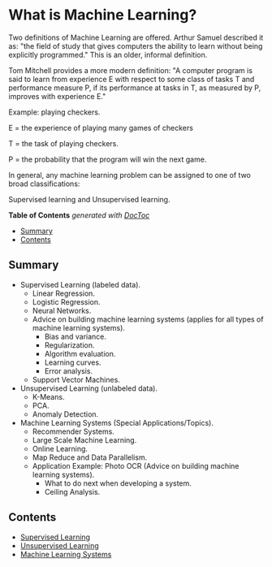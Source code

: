 # What is Machine Learning?

Two definitions of Machine Learning are offered. Arthur Samuel described it as: "the field of study that gives computers the ability to learn without being explicitly programmed." This is an older, informal definition.

Tom Mitchell provides a more modern definition: "A computer program is said to learn from experience E with respect to some class of tasks T and performance measure P, if its performance at tasks in T, as measured by P, improves with experience E."

Example: playing checkers.

E = the experience of playing many games of checkers

T = the task of playing checkers.

P = the probability that the program will win the next game.

In general, any machine learning problem can be assigned to one of two broad classifications:

Supervised learning and Unsupervised learning.

<!-- START doctoc generated TOC please keep comment here to allow auto update -->
<!-- DON'T EDIT THIS SECTION, INSTEAD RE-RUN doctoc TO UPDATE -->
**Table of Contents**  *generated with [DocToc](https://github.com/thlorenz/doctoc)*

- [Summary](#summary)
- [Contents](#contents)

<!-- END doctoc generated TOC please keep comment here to allow auto update -->

## Summary

- Supervised Learning (labeled data).
  - Linear Regression.
  - Logistic Regression.
  - Neural Networks.
  - Advice on building machine learning systems (applies for all types of machine learning systems).
    - Bias and variance.
    - Regularization.
    - Algorithm evaluation.
    - Learning curves.
    - Error analysis.
  - Support Vector Machines.
- Unsupervised Learning (unlabeled data).
  - K-Means.
  - PCA.
  - Anomaly Detection.
- Machine Learning Systems (Special Applications/Topics).
  - Recommender Systems.
  - Large Scale Machine Learning.
  - Online Learning.
  - Map Reduce and Data Parallelism.
  - Application Example: Photo OCR (Advice on building machine learning systems).
    - What to do next when developing a system.
    - Ceiling Analysis.

## Contents

- [Supervised Learning](https://github.com/rmolinamir/machine-learning-notes/tree/main/docs/1-supervised-learning#supervised-learning)
- [Unsupervised Learning](https://github.com/rmolinamir/machine-learning-notes/tree/main/docs/2-unsupervised-learning#unsupervised-learning)
- [Machine Learning Systems](https://github.com/rmolinamir/machine-learning-notes/tree/main/docs/3-machine-learning-systems#machine-learning-systems)
